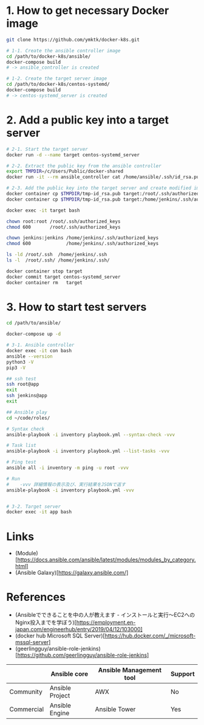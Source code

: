 # 1. How to get necessary Docker image

```bash
git clone https://github.com/ymktk/docker-k8s.git

# 1-1. Create the ansible controller image
cd /path/to/docker-k8s/ansible/
docker-compose build
# -> ansible_controller is created

# 1-2. Create the target server image
cd /path/to/docker-k8s/centos-systemd/
docker-compose build
# -> centos-systemd_server is created
```

# 2. Add a public key into a target server

```bash
# 2-1. Start the target server
docker run -d --name target centos-systemd_server

# 2-2. Extract the public key from the ansible controller
export TMPDIR=/c/Users/Public/docker-shared
docker run -it --rm ansible_controller cat /home/ansible/.ssh/id_rsa.pub >> $TMPDIR/tmp-id_rsa.pub

# 2-3. Add the public key into the target server and create modified image
docker container cp $TMPDIR/tmp-id_rsa.pub target:/root/.ssh/authorized_keys
docker container cp $TMPDIR/tmp-id_rsa.pub target:/home/jenkins/.ssh/authorized_keys

docker exec -it target bash

chown root:root /root/.ssh/authorized_keys
chmod 600       /root/.ssh/authorized_keys

chown jenkins:jenkins /home/jenkins/.ssh/authorized_keys
chmod 600             /home/jenkins/.ssh/authorized_keys

ls -ld /root/.ssh  /home/jenkins/.ssh
ls -l  /root/.ssh/ /home/jenkins/.ssh/

docker container stop target
docker commit target centos-systemd_server
docker container rm   target
```

# 3. How to start test servers

```bash
cd /path/to/ansible/

docker-compose up -d

# 3-1. Ansible controller
docker exec -it con bash
ansible --version
python3 -V
pip3 -V

## ssh test
ssh root@app
exit
ssh jenkins@app
exit

## Ansible play
cd ~/code/roles/

# Syntax check
ansible-playbook -i inventory playbook.yml --syntax-check -vvv

# Task list
ansible-playbook -i inventory playbook.yml --list-tasks -vvv

# Ping test
ansible all -i inventory -m ping -u root -vvv

# Run
#    -vvv 詳細情報の表示及び、実行結果をJSONで返す
ansible-playbook -i inventory playbook.yml -vvv


# 3-2. Target server
docker exec -it app bash

```

# Links

- (Module)[https://docs.ansible.com/ansible/latest/modules/modules_by_category.html]
- (Ansible Galaxy)[https://galaxy.ansible.com/]

# References

- (Ansibleでできることを中の人が教えます - インストールと実行〜EC2へのNginx投入までを学ぼう)[https://employment.en-japan.com/engineerhub/entry/2019/04/12/103000]
- (docker hub Microsoft SQL Server)[https://hub.docker.com/_/microsoft-mssql-server]
- (geerlingguy/ansible-role-jenkins)[https://github.com/geerlingguy/ansible-role-jenkins]

| | Ansible core | Ansible Management tool | Support |
| ---- | ---- | ---- | ---- |
| Community  | Ansible Project |  AWX  |  No  |
| Commercial | Ansible Engine  |  Ansible Tower  |  Yes  |
